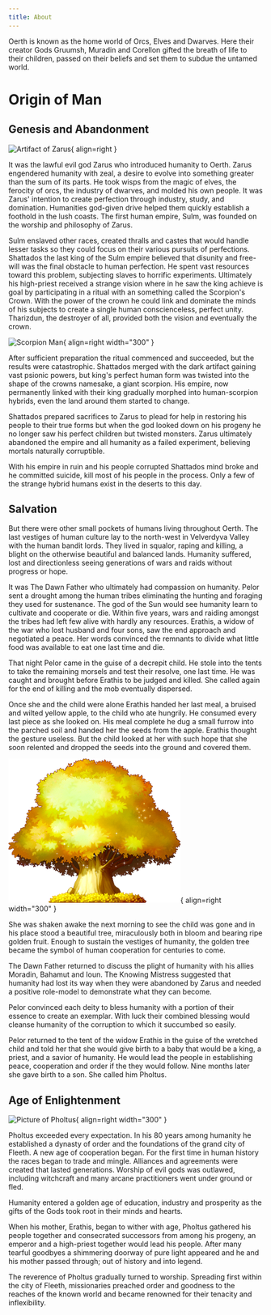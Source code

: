 ```yaml
---
title: About
---
```


Oerth is known as the home world of Orcs, Elves and Dwarves. Here their creator Gods Gruumsh, Muradin and Corellon gifted the breath of life to their children, passed on their beliefs and set them to subdue the untamed world.

# Origin of Man

## Genesis and Abandonment

![Artifact of Zarus](../../images/god-zarus.png){ align=right }

It was the lawful evil god Zarus who introduced humanity to Oerth. Zarus engendered humanity with zeal, a desire to evolve into something greater than the sum of its parts. He took wisps from the magic of elves, the ferocity of orcs, the industry of dwarves, and molded his own people. It was Zarus' intention to create perfection through industry, study, and domination. Humanities god-given drive helped them quickly establish a foothold in the lush coasts. The first human empire, Sulm, was founded on the worship and philosophy of Zarus.

Sulm enslaved other races, created thralls and castes that would handle lesser tasks so they could focus on their various pursuits of perfections. Shattados the last king of the Sulm empire believed that disunity and free-will was the final obstacle to human perfection. He spent vast resources toward this problem, subjecting slaves to horrific experiments. Ultimately his high-priest received a strange vision where in he saw the king achieve is goal by participating in a ritual with an something called the Scorpion's Crown. With the power of the crown he could link and dominate the minds of his subjects to create a single human conscienceless, perfect unity. Tharizdun, the destroyer of all, provided both the vision and eventually the crown.

![Scorpion Man](../../images/cursed-scorpion-man.png){ align=right width="300" }

After sufficient preparation the ritual commenced and succeeded, but the results were catastrophic. Shattados merged with the dark artifact gaining vast psionic powers, but king's perfect human form was twisted into the shape of the crowns namesake, a giant scorpion. His empire, now permanently linked with their king gradually morphed into human-scorpion hybrids, even the land around them started to change.

Shattados prepared sacrifices to Zarus to plead for help in restoring his people to their true forms but when the god looked down on his progeny he no longer saw his perfect children but twisted monsters. Zarus ultimately abandoned the empire and all humanity as a failed experiment, believing mortals naturally corruptible.

With his empire in ruin and his people corrupted Shattados mind broke and he committed suicide, kill most of his people in the process. Only a few of the strange hybrid humans exist in the deserts to this day.

## Salvation

But there were other small pockets of humans living throughout Oerth. The last vestiges of human culture lay to the north-west in Velverdyva Valley with the human bandit lords. They lived in squalor, raping and killing, a blight on the otherwise beautiful and balanced lands. Humanity suffered, lost and directionless seeing generations of wars and raids without progress or hope.

It was The Dawn Father who ultimately had compassion on humanity. Pelor sent a drought among the human tribes eliminating the hunting and foraging they used for sustenance. The god of the Sun would see humanity learn to cultivate and cooperate or die. Within five years, wars and raiding amongst the tribes had left few alive with hardly any resources. Erathis, a widow of the war who lost husband and four sons, saw the end approach and negotiated a peace. Her words convinced the remnants to divide what little food was available to eat one last time and die.

That night Pelor came in the guise of a decrepit child. He stole into the tents to take the remaining morsels and test their resolve, one last time. He was caught and brought before Erathis to be judged and killed. She called again for the end of killing and the mob eventually dispersed.

Once she and the child were alone Erathis handed her last meal, a bruised and wilted yellow apple, to the child who ate hungrily. He consumed every last piece as she looked on. His meal complete he dug a small furrow into the parched soil and handed her the seeds from the apple. Erathis thought the gesture useless. But the child looked at her with such hope that she soon relented and dropped the seeds into the ground and covered them.

![Golden Tree](../../images/golden-tree.png){ align=right width="300" }

She was shaken awake the next morning to see the child was gone and in his place stood a beautiful tree, miraculously both in bloom and bearing ripe golden fruit. Enough to sustain the vestiges of humanity, the golden tree became the symbol of human cooperation for centuries to come.

The Dawn Father returned to discuss the plight of humanity with his allies Moradin, Bahamut and Ioun. The Knowing Mistress suggested that humanity had lost its way when they were abandoned by Zarus and needed a positive role-model to demonstrate what they can become.

Pelor convinced each deity to bless humanity with a portion of their essence to create an exemplar. With luck their combined blessing would cleanse humanity of the corruption to which it succumbed so easily.

Pelor returned to the tent of the widow Erathis in the guise of the wretched child and told her that she would give birth to a baby that would be a king, a priest, and a savior of humanity. He would lead the people in establishing peace, cooperation and order if the they would follow. Nine months later she gave birth to a son. She called him Pholtus.

## Age of Enlightenment

![Picture of Pholtus](../../images/god-pholtus.png){ align=right width="300" }

Pholtus exceeded every expectation. In his 80 years among humanity he established a dynasty of order and the foundations of the grand city of Fleeth. A new age of cooperation began. For the first time in human history the races began to trade and mingle. Alliances and agreements were created that lasted generations. Worship of evil gods was outlawed, including witchcraft and many arcane practitioners went under ground or fled.

Humanity entered a golden age of education, industry and prosperity as the gifts of the Gods took root in their minds and hearts.

When his mother, Erathis, began to wither with age, Pholtus gathered his people together and consecrated successors from among his progeny, an emperor and a high-priest together would lead his people. After many tearful goodbyes a shimmering doorway of pure light appeared and he and his mother passed through; out of history and into legend.

The reverence of Pholtus gradually turned to worship. Spreading first within the city of Fleeth, missionaries preached order and goodness to the reaches of the known world and became renowned for their tenacity and inflexibility.